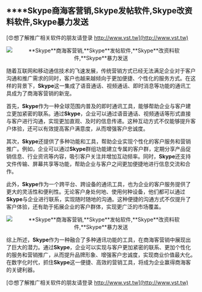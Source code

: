 ## ****Skype**商海客营销,**Skype**发帖软件,**Skype**改资料软件,**Skype**暴力发送**

[😍想了解推广相关软件的朋友请登录 http://www.vst.tw](http://www.vst.tw)

 <center><img src="https://vst.tw/MP4/tuiguang/png/6.png" alt="**Skype**商海客营销,**Skype**发帖软件,**Skype**改资料软件,**Skype**暴力发送"></center>

随着互联网和移动通信技术的飞速发展，传统营销方式已经无法满足企业对于客户沟通和推广需求的同时，客户也越来越倾向于更加便捷、个性化的服务方式。在这样的背景下，**Skype**这一集成了语音通话、视频通话、即时消息等功能的通讯工具成为了商海客营销的新宠。

首先，**Skype**作为一种全球范围内普及的即时通讯工具，能够帮助企业与客户建立更加紧密的联系。通过**Skype**，企业可以通过语音通话、视频通话等形式直接与客户进行沟通，实现更加直观、及时的信息传递。这种互动方式不仅能够提升客户体验，还可以有效提高客户满意度，从而增强客户忠诚度。

其次，**Skype**还提供了多种功能和工具，帮助企业实现个性化的客户服务和营销推广。例如，企业可以通过**Skype**群组功能建立专属的客户群，定期分享产品促销信息、行业资讯等内容，吸引客户关注并增加互动频率。同时，**Skype**还支持文件传输、屏幕共享等功能，帮助企业与客户之间更加便捷地进行信息交流和合作。

此外，**Skype**作为一个跨平台、跨设备的通讯工具，也为企业的客户服务提供了更大的灵活性和便利性。无论客户身处何地、使用何种设备，他们都可以通过**Skype**与企业进行联系，实现随时随地的沟通。这种便捷的沟通方式不仅提升了客户体验，还有助于拓展企业的客户群体，实现更广泛的市场覆盖。

 <center><img src="https://vst.tw/MP4/tuiguang/png/5.png" alt="**Skype**商海客营销,**Skype**发帖软件,**Skype**改资料软件,**Skype**暴力发送"></center>

综上所述，**Skype**作为一种融合了多种通讯功能的工具，在商海客营销中展现出了巨大的潜力。通过**Skype**，企业可以实现与客户更加紧密的联系、更加个性化的服务和营销推广，从而提升品牌形象、增强客户忠诚度，实现商业价值最大化。在数字化时代，抓住**Skype**这一便捷、高效的营销工具，将成为企业赢得商海客的关键利器。

[😍想了解推广相关软件的朋友请登录 http://www.vst.tw](http://www.vst.tw)



